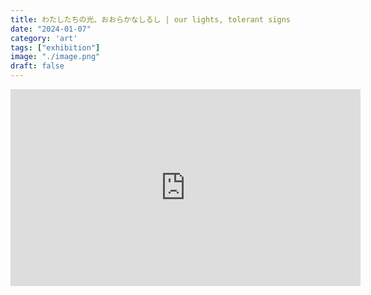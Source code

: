 ```yaml
---
title: わたしたちの光、おおらかなしるし | our lights, tolerant signs
date: "2024-01-07"
category: 'art'
tags: ["exhibition"]
image: "./image.png"
draft: false
---
```


<iframe width="560" height="315" src="https://www.youtube.com/embed/-hGhmUCAFGs" title="YouTube video player" frameborder="0" allow="accelerometer; autoplay; clipboard-write; encrypted-media; gyroscope; picture-in-picture" allowfullscreen></iframe>
